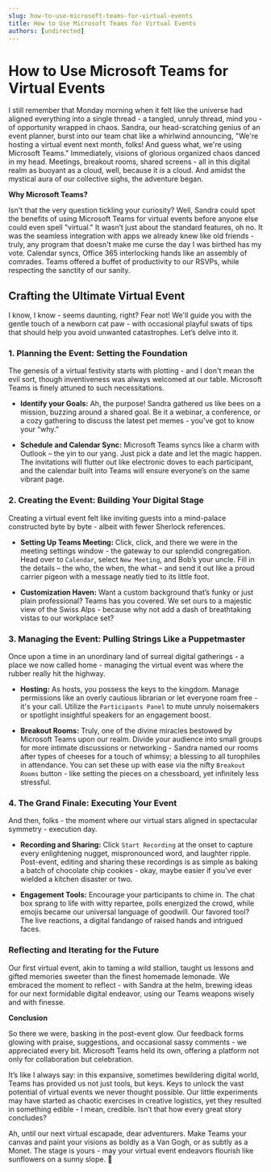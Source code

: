 ```yaml
---
slug: how-to-use-microsoft-teams-for-virtual-events
title: How to Use Microsoft Teams for Virtual Events
authors: [undirected]
---
```



# How to Use Microsoft Teams for Virtual Events

I still remember that Monday morning when it felt like the universe had aligned everything into a single thread - a tangled, unruly thread, mind you - of opportunity wrapped in chaos. Sandra, our head-scratching genius of an event planner, burst into our team chat like a whirlwind announcing, "We're hosting a virtual event next month, folks! And guess what, we're using Microsoft Teams." Immediately, visions of glorious organized chaos danced in my head. Meetings, breakout rooms, shared screens - all in this digital realm as buoyant as a cloud, well, because it *is* a cloud. And amidst the mystical aura of our collective sighs, the adventure began.

**Why Microsoft Teams?**

Isn't that the very question tickling your curiosity? Well, Sandra could spot the benefits of using Microsoft Teams for virtual events before anyone else could even spell "virtual." It wasn’t just about the standard features, oh no. It was the seamless integration with apps we already knew like old friends - truly, any program that doesn't make me curse the day I was birthed has my vote. Calendar syncs, Office 365 interlocking hands like an assembly of comrades. Teams offered a buffet of productivity to our RSVPs, while respecting the sanctity of our sanity.

## Crafting the Ultimate Virtual Event

I know, I know - seems daunting, right? Fear not! We'll guide you with the gentle touch of a newborn cat paw - with occasional playful swats of tips that should help you avoid unwanted catastrophes. Let’s delve into it.

### 1. Planning the Event: Setting the Foundation
The genesis of a virtual festivity starts with plotting - and I don't mean the evil sort, though inventiveness was always welcomed at our table. Microsoft Teams is finely attuned to such necessitations.

- **Identify your Goals:** Ah, the purpose! Sandra gathered us like bees on a mission, buzzing around a shared goal. Be it a webinar, a conference, or a cozy gathering to discuss the latest pet memes - you've got to know your “why.”
  
- **Schedule and Calendar Sync:** Microsoft Teams syncs like a charm with Outlook – the yin to our yang. Just pick a date and let the magic happen. The invitations will flutter out like electronic doves to each participant, and the calendar built into Teams will ensure everyone’s on the same vibrant page.

### 2. Creating the Event: Building Your Digital Stage
Creating a virtual event felt like inviting guests into a mind-palace constructed byte by byte - albeit with fewer Sherlock references. 

- **Setting Up Teams Meeting:** Click, click, and there we were in the meeting settings window - the gateway to our splendid congregation. Head over to `Calendar`, select `New Meeting`, and Bob’s your uncle. Fill in the details – the who, the when, the what – and send it out like a proud carrier pigeon with a message neatly tied to its little foot.

- **Customization Haven:** Want a custom background that’s funky or just plain professional? Teams has you covered. We set ours to a majestic view of the Swiss Alps - because why not add a dash of breathtaking vistas to our workplace set?

### 3. Managing the Event: Pulling Strings Like a Puppetmaster
Once upon a time in an unordinary land of surreal digital gatherings - a place we now called home - managing the virtual event was where the rubber really hit the highway.

- **Hosting:** As hosts, you possess the keys to the kingdom. Manage permissions like an overly cautious librarian or let everyone roam free - it's your call. Utilize the `Participants Panel` to mute unruly noisemakers or spotlight insightful speakers for an engagement boost.

- **Breakout Rooms:** Truly, one of the divine miracles bestowed by Microsoft Teams upon our realm. Divide your audience into small groups for more intimate discussions or networking - Sandra named our rooms after types of cheeses for a touch of whimsy; a blessing to all turophiles in attendance. You can set these up with ease via the nifty `Breakout Rooms` button - like setting the pieces on a chessboard, yet infinitely less stressful.

### 4. The Grand Finale: Executing Your Event
And then, folks - the moment where our virtual stars aligned in spectacular symmetry - execution day. 

- **Recording and Sharing:** Click `Start Recording` at the onset to capture every enlightening nugget, mispronounced word, and laughter ripple. Post-event, editing and sharing these recordings is as simple as baking a batch of chocolate chip cookies - okay, maybe easier if you've ever wielded a kitchen disaster or two.

- **Engagement Tools:** Encourage your participants to chime in. The chat box sprang to life with witty repartee, polls energized the crowd, while emojis became our universal language of goodwill. Our favored tool? The live reactions, a digital fandango of raised hands and intrigued faces.

### Reflecting and Iterating for the Future

Our first virtual event, akin to taming a wild stallion, taught us lessons and gifted memories sweeter than the finest homemade lemonade. We embraced the moment to reflect - with Sandra at the helm, brewing ideas for our next formidable digital endeavor, using our Teams weapons wisely and with finesse.

**Conclusion**

So there we were, basking in the post-event glow. Our feedback forms glowing with praise, suggestions, and occasional sassy comments - we appreciated every bit. Microsoft Teams held its own, offering a platform not only for collaboration but celebration.

It’s like I always say: in this expansive, sometimes bewildering digital world, Teams has provided us not just tools, but keys. Keys to unlock the vast potential of virtual events we never thought possible. Our little experiments may have started as chaotic exercises in creative logistics, yet they resulted in something edible - I mean, credible. Isn’t that how every great story concludes?

Ah, until our next virtual escapade, dear adventurers. Make Teams your canvas and paint your visions as boldly as a Van Gogh, or as subtly as a Monet. The stage is yours - may your virtual event endeavors flourish like sunflowers on a sunny slope. 🌻